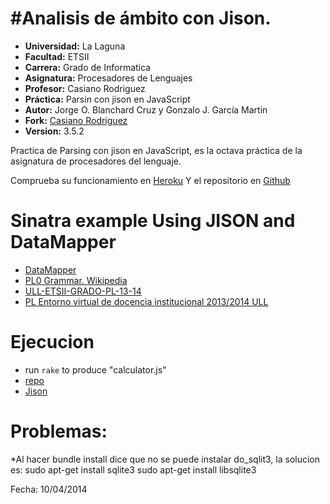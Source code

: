 #Analisis de ámbito con Jison.
=========================================================

* **Universidad:** La Laguna
* **Facultad:** ETSII
* **Carrera:** Grado de Informatica
* **Asignatura:** Procesadores de Lenguajes
* **Profesor:** Casiano Rodriguez
* **Práctica:** Parsin con jison en JavaScript
* **Autor:** Jorge O. Blanchard Cruz y Gonzalo J. García Martin
* **Fork:** [Casiano Rodriguez](https://github.com/crguezl/prdcalc)
* **Version:** 3.5.2

Practica de Parsing con jison en JavaScript, es la octava práctica de la asignatura de procesadores del lenguaje.

Comprueba su funcionamiento en [Heroku](http://.herokuapp.com/)
Y el repositorio en [Github]()

# Sinatra example Using JISON and DataMapper

* [DataMapper](http://datamapper.org/docs/)
* [PL0 Grammar. Wikipedia](http://en.wikipedia.org/wiki/Recursive_descent_parser)
* [ULL-ETSII-GRADO-PL-13-14](https://plus.google.com/u/0/communities/107031495100582318205)
* [PL Entorno virtual de docencia institucional 2013/2014 ULL](http://campusvirtual.ull.es/1314/course/view.php?id=1104)

# Ejecucion 

* run `rake` to produce "calculator.js"
* [repo](https://github.com/crguezl/ull-etsii-grado-pl-jisoncalc)
* [Jison](http://zaach.github.io/jison/)

# Problemas:
*Al hacer bundle install dice que no se puede instalar do_sqlit3, la solucion es:
   sudo apt-get install sqlite3
   sudo apt-get install libsqlite3
   
   Fecha: 10/04/2014